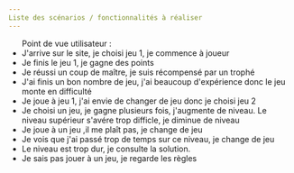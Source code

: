 ```yaml
---
Liste des scénarios / fonctionnalités à réaliser
---
```

<ul>
Point de vue utilisateur :
    <li>J'arrive sur le site, je choisi jeu 1, je commence à joueur</li>
    <li>Je finis le jeu 1, je gagne des points</li>
    <li>Je réussi un coup de maître, je suis récompensé par un trophé</li>
    <li>J'ai finis un bon nombre de jeu, j'ai beaucoup d'expérience donc le jeu monte en difficulté</li>
    <li>Je joue à jeu 1, j'ai envie de changer de jeu donc je choisi jeu 2</li>
    <li>Je choisi un jeu, je gagne plusieurs fois, j'augmente de niveau. Le niveau supérieur s'avére trop difficle, je diminue de niveau</li>
    <li>Je joue à un jeu ,il me plaît pas, je change de jeu</li>
    <li>Je vois que j'ai passé trop de temps sur ce niveau, je change de jeu</li>
    <li>Le niveau est trop dur, je consulte la solution.</li>
    <li>Je sais pas jouer à un jeu, je regarde les règles</li>
</ul>